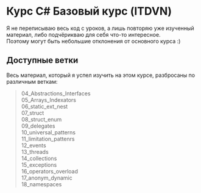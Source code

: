 # Курс C# Базовый курс (ITDVN)

Я не переписываю весь код с уроков, а лишь повторяю уже изученный материал, либо подчёрикваю для себя что-то интересное. <br />
Поэтому могут быть небольшие отклонения от основного курса :)

## Доступные ветки

Весь материал, который я успел изучить на этом курсе, разбросаны по различным веткам:

> 04_Abstractions_Interfaces <br />
> 05_Arrays_Indexators <br />
> 06_static_ext_nest <br />
> 07_struct <br />
> 08_struct_enum <br/>
> 09_delegates <br />
> 10_universal_patterns <br />
> 11_limitation_pattenrs <br />
> 12_events <br />
> 13_threads <br />
> 14_collections <br />
> 15_exceptions <br />
> 16_operators_overload <br />
> 17_anonym_dynamic <br />
> 18_namespaces <br />

